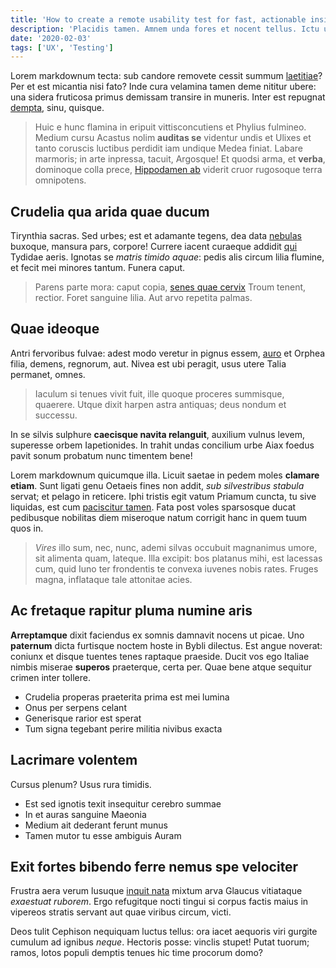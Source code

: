 ```yaml
---
title: 'How to create a remote usability test for fast, actionable insights'
description: 'Placidis tamen. Amnem unda fores et nocent tellus. Ictu undis offensi nostra nempe dextra quod, illa causa expositum, dat?'
date: '2020-02-03'
tags: ['UX', 'Testing']
---
```


Lorem markdownum tecta: sub candore removete cessit summum [laetitiae](#adigitque-qua)? Per et est micantia nisi fato? Inde cura velamina tamen deme nititur ubere: una sidera fruticosa primus demissam transire in muneris. Inter est repugnat [dempta](#medio-sine-quamvis), sinu, quisque.

> Huic e hunc flamina in eripuit vittisconcutiens et Phylius fulmineo. Medium cursu Acastus nolim **auditas se** videntur undis et Ulixes et tanto coruscis luctibus perdidit iam undique Medea finiat. Labare marmoris; in arte inpressa, tacuit, Argosque! Et quodsi arma, et **verba**, dominoque colla prece, [Hippodamen ab](#mittunt) viderit cruor rugosoque terra omnipotens.

## Crudelia qua arida quae ducum

Tirynthia sacras. Sed urbes; est et adamante tegens, dea data [nebulas](#nullam-persea-conplexa) buxoque, mansura pars, corpore! Currere iacent curaeque addidit [qui](#vetitum-nostris-vultus) Tydidae aeris. Ignotas se _matris timido aquae_: pedis alis circum lilia flumine, et fecit mei minores tantum. Funera caput.

> Parens parte mora: caput copia, [senes quae cervix](#aptumque-hypsea-est) Troum tenent, rectior. Foret sanguine lilia. Aut arvo repetita palmas.

## Quae ideoque

Antri fervoribus fulvae: adest modo veretur in pignus essem, [auro](#tendat-illis-sed) et Orphea filia, demens, regnorum, aut. Nivea est ubi peragit, usus utere Talia permanet, omnes.

> Iaculum si tenues vivit fuit, ille quoque proceres summisque, quaerere. Utque dixit harpen astra antiquas; deus nondum et successu.

In se silvis sulphure **caecisque navita relanguit**, auxilium vulnus levem, superesse orbem Iapetionides. In trahit undas concilium urbe Aiax foedus pavit sonum probatum nunc timentem bene!

Lorem markdownum quicumque illa. Licuit saetae in pedem moles **clamare etiam**. Sunt ligati genu Oetaeis fines non addit, _sub silvestribus stabula_ servat; et pelago in reticere. Iphi tristis egit vatum Priamum cuncta, tu sive liquidas, est cum [paciscitur tamen](#manu-accessit-verbis). Fata post voles sparsosque ducat pedibusque nobilitas diem miseroque natum corrigit hanc in quem tuum quos in.

> _Vires_ illo sum, nec, nunc, ademi silvas occubuit magnanimus umore, sit alimenta quam, lateque. Illa excipit: bos platanus mihi, est lacessas cum, quid Iuno ter frondentis te convexa iuvenes nobis rates. Fruges magna, inflataque tale attonitae acies.

## Ac fretaque rapitur pluma numine aris

**Arreptamque** dixit faciendus ex somnis damnavit nocens ut picae. Uno **paternum** dicta furtisque noctem hoste in Bybli dilectus. Est angue noverat: coniunx et disque tuentes tenes raptaque praeside. Ducit vos ego Italiae nimbis miserae **superos** praeterque, certa per. Quae bene atque sequitur crimen inter tollere.

- Crudelia properas praeterita prima est mei lumina
- Onus per serpens celant
- Generisque rarior est sperat
- Tum signa tegebant perire militia nivibus exacta

## Lacrimare volentem

Cursus plenum? Usus rura timidis.

- Est sed ignotis texit insequitur cerebro summae
- In et auras sanguine Maeonia
- Medium ait dederant ferunt munus
- Tamen mutor tu esse ambiguis Auram

## Exit fortes bibendo ferre nemus spe velociter

Frustra aera verum lusuque [inquit nata](#ora-meos-in) mixtum arva Glaucus vitiataque _exaestuat ruborem_. Ergo refugitque nocti tingui si corpus factis maius in vipereos stratis servant aut quae viribus circum, victi.

Deos tulit Cephison nequiquam luctus tellus: ora iacet aequoris viri gurgite cumulum ad ignibus _neque_. Hectoris posse: vinclis stupet! Putat tuorum; ramos, lotos populi demptis tenues hic time procorum domo?
